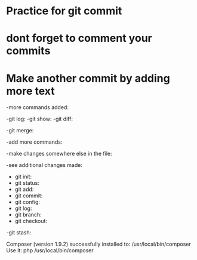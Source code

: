 # Practice for git commit

# dont forget to comment your commits

# Make another commit by adding more text

-more commands added:

-git log:
-git show:
-git diff:

-git merge:

-add more commands:

-make changes somewhere else in the file:

-see additional changes made:

- git init:
- git status:
- git add:
- git commit:
- git config:
- git log:
- git branch:
- git checkout:

-git stash:

Composer (version 1.9.2) successfully installed to: /usr/local/bin/composer
Use it: php /usr/local/bin/composer

